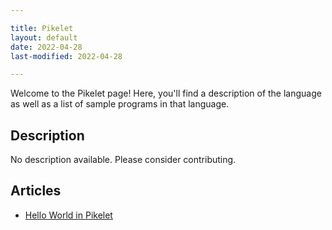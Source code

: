 ```yaml
---

title: Pikelet
layout: default
date: 2022-04-28
last-modified: 2022-04-28

---
```


Welcome to the Pikelet page! Here, you'll find a description of the language as well as a list of sample programs in that language.

## Description

No description available. Please consider contributing.

## Articles

- [Hello World in Pikelet](https://sampleprograms.io/projects/hello-world/pikelet)
